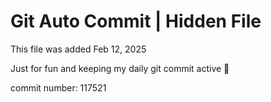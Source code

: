 # Git Auto Commit | Hidden File

This file was added Feb 12, 2025

Just for fun and keeping my daily git commit active 🤪

commit number: 117521
